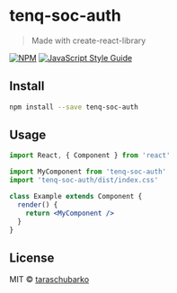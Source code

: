 # tenq-soc-auth

> Made with create-react-library

[![NPM](https://img.shields.io/npm/v/tenq-soc-auth.svg)](https://www.npmjs.com/package/tenq-soc-auth) [![JavaScript Style Guide](https://img.shields.io/badge/code_style-standard-brightgreen.svg)](https://standardjs.com)

## Install

```bash
npm install --save tenq-soc-auth
```

## Usage

```jsx
import React, { Component } from 'react'

import MyComponent from 'tenq-soc-auth'
import 'tenq-soc-auth/dist/index.css'

class Example extends Component {
  render() {
    return <MyComponent />
  }
}
```

## License

MIT © [taraschubarko](https://github.com/taraschubarko)
